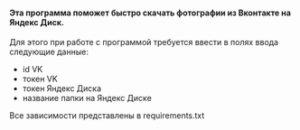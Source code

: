 #### Эта программа поможет быстро скачать фотографии из Вконтакте на Яндекс Диск. 

Для этого при работе с программой требуется ввести в полях ввода следующие данные:
- id VK
- токен VK
- токен Яндекс Диска
- название папки на Яндекс Диске

Все зависимости представлены в requirements.txt
